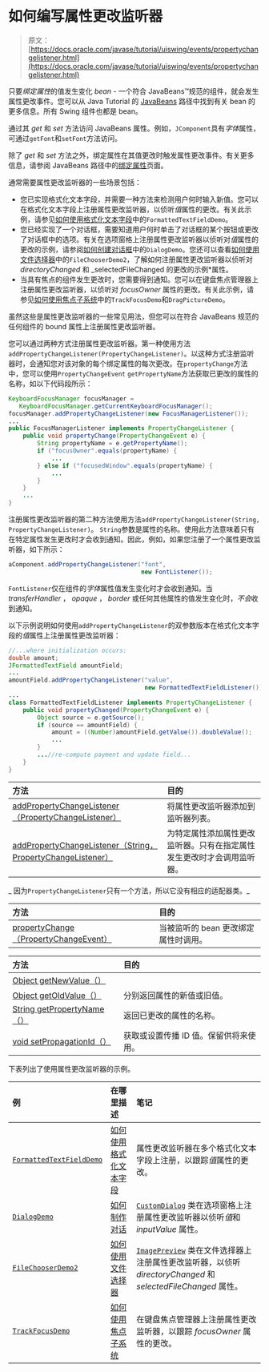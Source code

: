 # 如何编写属性更改监听器

> 原文： [https://docs.oracle.com/javase/tutorial/uiswing/events/propertychangelistener.html](https://docs.oracle.com/javase/tutorial/uiswing/events/propertychangelistener.html)

只要*绑定属性*的值发生变化 _bean_ - 一个符合 JavaBeans™规范的组件，就会发生属性更改事件。您可以从 Java Tutorial 的 [JavaBeans](../../javabeans/) 路径中找到有关 bean 的更多信息。所有 Swing 组件也都是 bean。

通过其 _get_ 和 _set_ 方法访问 JavaBeans 属性。例如，`JComponent`具有*字体*属性，可通过`getFont`和`setFont`方法访问。

除了 _get_ 和 _set_ 方法之外，绑定属性在其值更改时触发属性更改事件。有关更多信息，请参阅 JavaBeans 路径中的[绑定属性](../../javabeans/writing/properties.html#bound)页面。

通常需要属性更改监听器的一些场景包括：

*   您已实现格式化文本字段，并需要一种方法来检测用户何时输入新值。您可以在格式化文本字段上注册属性更改监听器，以侦听*值*属性的更改。有关此示例，请参见[如何使用格式化文本字段](../components/formattedtextfield.html#value)中的`FormattedTextFieldDemo`。
*   您已经实现了一个对话框，需要知道用户何时单击了对话框的某个按钮或更改了对话框中的选项。有关在选项窗格上注册属性更改监听器以侦听对*值*属性的更改的示例，请参阅[如何创建对话框](../components/dialog.html#stayup)中的`DialogDemo`。您还可以查看[如何使用文件选择器](../components/filechooser.html#advancedexample)中的`FileChooserDemo2`，了解如何注册属性更改监听器以侦听对 _directoryChanged_ 和 _selectedFileChanged 的更改的示例*属性。
*   当具有焦点的组件发生更改时，您需要得到通知。您可以在键盘焦点管理器上注册属性更改监听器，以侦听对 _focusOwner_ 属性的更改。有关此示例，请参见[如何使用焦点子系统](../misc/focus.html#trackingFocus)中的`TrackFocusDemo`和`DragPictureDemo`。

虽然这些是属性更改监听器的一些常见用法，但您可以在符合 JavaBeans 规范的任何组件的 bound 属性上注册属性更改监听器。

您可以通过两种方式注册属性更改监听器。第一种使用方法`addPropertyChangeListener(PropertyChangeListener)`。以这种方式注册监听器时，会通知您对该对象的每个绑定属性的每次更改。在`propertyChange`方法中，您可以使用`PropertyChangeEvent` `getPropertyName`方法获取已更改的属性的名称，如以下代码段所示：

```java
KeyboardFocusManager focusManager =
   KeyboardFocusManager.getCurrentKeyboardFocusManager();
focusManager.addPropertyChangeListener(new FocusManagerListener());
...
public FocusManagerListener implements PropertyChangeListener {
    public void propertyChange(PropertyChangeEvent e) {
        String propertyName = e.getPropertyName();
        if ("focusOwner".equals(propertyName) {
            ...
        } else if ("focusedWindow".equals(propertyName) {
            ...
        }
    }
    ...
}

```

注册属性更改监听器的第二种方法使用方法`addPropertyChangeListener(String, PropertyChangeListener)`。 `String`参数是属性的名称。使用此方法意味着只有在特定属性发生更改时才会收到通知。因此，例如，如果您注册了一个属性更改监听器，如下所示：

```java
aComponent.addPropertyChangeListener("font",
                                     new FontListener());

```

`FontListener`仅在组件的*字体*属性值发生变化时才会收到通知。当 _transferHandler_ ， _opaque_ ， _border_ 或任何其他属性的值发生变化时，*不会*收到通知。

以下示例说明如何使用`addPropertyChangeListener`的双参数版本在格式化文本字段的*值*属性上注册属性更改监听器：

```java
//...where initialization occurs:
double amount;
JFormattedTextField amountField;
...
amountField.addPropertyChangeListener("value",
                                      new FormattedTextFieldListener());
...
class FormattedTextFieldListener implements PropertyChangeListener {
    public void propertyChanged(PropertyChangeEvent e) {
        Object source = e.getSource();
        if (source == amountField) {
            amount = ((Number)amountField.getValue()).doubleValue();
            ...
        }
        ...//re-compute payment and update field...
    }
}

```

| 方法 | 目的 |
| :-- | :-- |
| [addPropertyChangeListener（PropertyChangeListener）](https://docs.oracle.com/javase/8/docs/api/java/awt/Component.html#addPropertyChangeListener-java.beans.PropertyChangeListener-) | 将属性更改监听器添加到监听器列表。 |
| [addPropertyChangeListener（String，PropertyChangeListener）](https://docs.oracle.com/javase/8/docs/api/java/awt/Component.html#addPropertyChangeListener-java.lang.String-java.beans.PropertyChangeListener-) | 为特定属性添加属性更改监听器。只有在指定属性发生更改时才会调用监听器。 |

_ 因为`PropertyChangeListener`只有一个方法，所以它没有相应的适配器类。_

| 方法 | 目的 |
| :-- | :-- |
| [propertyChange（PropertyChangeEvent）](https://docs.oracle.com/javase/8/docs/api/java/beans/PropertyChangeListener.html#propertyChange-java.beans.PropertyChangeEvent-) | 当被监听的 bean 更改绑定属性时调用。 |

| 方法 | 目的 |
| :-- | :-- |
| [Object getNewValue（）](https://docs.oracle.com/javase/8/docs/api/java/beans/PropertyChangeEvent.html#getNewValue--)
[Object getOldValue（）](https://docs.oracle.com/javase/8/docs/api/java/beans/PropertyChangeEvent.html#getOldValue--) | 分别返回属性的新值或旧值。 |
| [String getPropertyName（）](https://docs.oracle.com/javase/8/docs/api/java/beans/PropertyChangeEvent.html#getPropertyName--) | 返回已更改的属性的名称。 |
| [void setPropagationId（）](https://docs.oracle.com/javase/8/docs/api/java/beans/PropertyChangeEvent.html#setPropagationId--) | 获取或设置传播 ID 值。保留供将来使用。 |

下表列出了使用属性更改监听器的示例。

| 例 | 在哪里描述 | 笔记 |
| :-- | :-- | :-- |
| [`FormattedTextFieldDemo`](../examples/components/index.html#FormattedTextFieldDemo) | [如何使用格式化文本字段](../components/formattedtextfield.html#value) | 属性更改监听器在多个格式化文本字段上注册，以跟踪*值*属性的更改。 |
| [`DialogDemo`](../examples/components/index.html#DialogDemo) | [如何制作对话](../components/dialog.html#stayup) | [`CustomDialog`](../examples/components/DialogDemoProject/src/components/CustomDialog.java) 类在选项窗格上注册属性更改监听器以侦听*值*和 _inputValue_ 属性。 |
| [`FileChooserDemo2`](../examples/components/index.html#FileChooserDemo2) | [如何使用文件选择器](../components/filechooser.html#advancedexample) | [`ImagePreview`](../examples/components/FileChooserDemo2Project/src/components/ImagePreview.java) 类在文件选择器上注册属性更改监听器，以侦听 _directoryChanged_ 和 _selectedFileChanged_ 属性。 |
| [`TrackFocusDemo`](../examples/misc/index.html#TrackFocusDemo) | [如何使用焦点子系统](../misc/focus.html#trackingFocus) | 在键盘焦点管理器上注册属性更改监听器，以跟踪 _focusOwner_ 属性的更改。 |